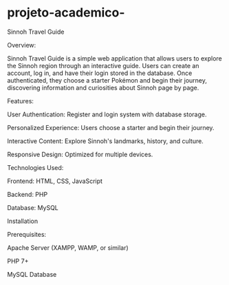 # projeto-academico-
Sinnoh Travel Guide

Overview:

Sinnoh Travel Guide is a simple web application that allows users to explore the Sinnoh region through an interactive guide. Users can create an account, log in, and have their login stored in the database. Once authenticated, they choose a starter Pokémon and begin their journey, discovering information and curiosities about Sinnoh page by page.

Features:

User Authentication: Register and login system with database storage.

Personalized Experience: Users choose a starter and begin their journey.

Interactive Content: Explore Sinnoh's landmarks, history, and culture.

Responsive Design: Optimized for multiple devices.

Technologies Used:

Frontend: HTML, CSS, JavaScript

Backend: PHP

Database: MySQL

Installation

Prerequisites:

Apache Server (XAMPP, WAMP, or similar)

PHP 7+

MySQL Database

